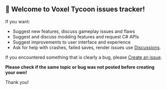 ## 👋 Welcome to Voxel Tycoon issues tracker!
If you want:
  * Suggest new features, discuss gameplay issues and flaws
  * Suggest and discuss modding features and request C# APIs
  * Suggest improvements to user interface and experience
  * Ask for help with crashes, failed saves, render issues
use [Discussions](https://github.com/voxeltycoon/issues/discussions).

If you encountered something that is clearly a bug, please [Create an issue](https://github.com/voxeltycoon/issues/issues/new?assignees=&labels=&template=bug_report.md&title=).

**Please check if the same topic or bug was not posted before creating your own!**

Thank you!
